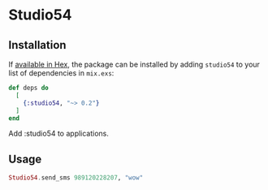 # Studio54


## Installation

If [available in Hex](https://hex.pm/docs/publish), the package can be installed
by adding `studio54` to your list of dependencies in `mix.exs`:

```elixir
def deps do
  [
    {:studio54, "~> 0.2"}
  ]
end
```
Add :studio54 to applications.

## Usage

```elixir
Studio54.send_sms 989120228207, "wow"
```
